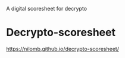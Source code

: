 A digital scoresheet for decrypto

# Decrypto-scoresheet

https://nilomb.github.io/decrypto-scoresheet/
